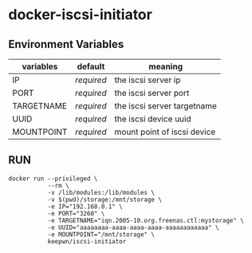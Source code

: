 # docker-iscsi-initiator

## Environment Variables

| variables   | default    | meaning                        |
| ----------- | :--------: | ------------------------------ |
| IP          | *required* | the iscsi server ip            |
| PORT        | *required* | the iscsi server port          |
| TARGETNAME  | *required* | the iscsi server targetname    |
| UUID        | *required* | the iscsi device uuid          |
| MOUNTPOINT  | *required* | mount point of iscsi device    |

## RUN

```
docker run --privileged \
           --rm \
           -v /lib/modules:/lib/modules \
           -v $(pwd)/storage:/mnt/storage \
           -e IP="192.168.0.1" \
           -e PORT="3260" \
           -e TARGETNAME="iqn.2005-10.org.freenas.ctl:mystorage" \
           -e UUID="aaaaaaaa-aaaa-aaaa-aaaa-aaaaaaaaaaaa" \
           -e MOUNTPOINT="/mnt/storage" \
           keepwn/iscsi-initiator
```

